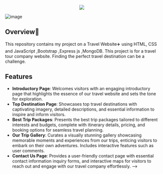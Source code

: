 <!-- <!-- # <p align="center">✨Travel Website✨</p> -->
<p align="center">
   
<center>
<img  src="https://readme-typing-svg.herokuapp.com?color=45ffaa&size=40&width=900&height=80&lines=Welcome-to-TOURGUIDE"/>
</center>
   
![image](https://github.com/avanimathur/Travel_Website/assets/151984867/1024d506-92c6-4b35-a4ab-2d4eaca78199)

<div id="top"></div>



<h2>Overview📌</h2>
<p>This repository contains my project on a Travel Website✈️ using HTML, CSS and JavaScript ,Bootstrap ,Express js ,MongoDB. This project is for a travel tour company website. Finding the perfect travel destination can be a challenge.</p>

<h2>Features</h2>

- **Introductory Page**: Welcomes visitors with an engaging introductory page that highlights the essence of our travel website and sets the tone for exploration.
- **Top Destination Page**: Showcases top travel destinations with captivating imagery, detailed descriptions, and essential information to inspire and inform visitors.
- **Best Trip Packages**: Presents the best trip packages tailored to different interests and budgets, complete with itinerary details, pricing, and booking options for seamless travel planning.
- **Our Trip Gallery**: Curates a visually stunning gallery showcasing memorable moments and experiences from our trips, enticing visitors to embark on their own adventures. Includes interactive features such as user comments.
- **Contact Us Page**: Provides a user-friendly contact page with essential contact information inquiry forms, and interactive maps for visitors to reach out and engage with our travel company effortlessly.
 -->
